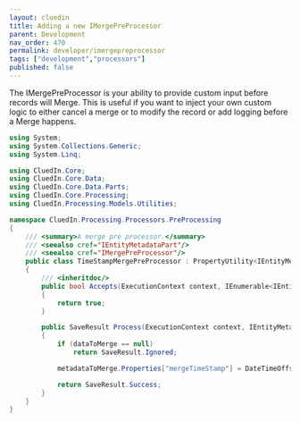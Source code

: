 ```yaml
---
layout: cluedin
title: Adding a new IMergePreProcessor
parent: Development
nav_order: 470
permalink: developer/imergepreprocessor
tags: ["development","processors"]
published: false
---
```


The IMergePreProcessor is your ability to provide custom input before records will Merge. This is useful if you want to inject your own custom logic to either cancel a merge or to modify the record or add logging before a Merge happens. 


```csharp
using System;
using System.Collections.Generic;
using System.Linq;

using CluedIn.Core;
using CluedIn.Core.Data;
using CluedIn.Core.Data.Parts;
using CluedIn.Core.Processing;
using CluedIn.Processing.Models.Utilities;

namespace CluedIn.Processing.Processors.PreProcessing
{
    /// <summary>A merge pre processor.</summary>
    /// <seealso cref="IEntityMetadataPart"/>
    /// <seealso cref="IMergePreProcessor"/>
    public class TimeStampMergePreProcessor : PropertyUtility<IEntityMetadataPart>, IMergePreProcessor
    {
        /// <inheritdoc/>
        public bool Accepts(ExecutionContext context, IEnumerable<IEntityCode> codes)
        {
            return true;
        }

        public SaveResult Process(ExecutionContext context, IEntityMetadataPart metadataToMerge, IDataPart dataToMerge, Entity targetEntity)
        {
            if (dataToMerge == null)
                return SaveResult.Ignored;

            metadataToMerge.Properties["mergeTimeStamp"] = DateTimeOffset.UtcNow.ToString();

            return SaveResult.Success;
        }
    }
}
```